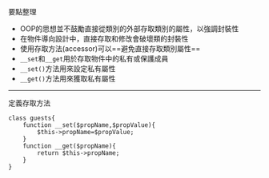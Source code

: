 要點整理
- OOP的思想並不鼓勵直接從類別的外部存取類別的屬性，以強調封裝性
- 在物件導向設計中，直接存取和修改會破壞類的封裝性
- 使用存取方法(accessor)可以==避免直接存取類別屬性==
- `__set`和`__get`用於存取物件中的私有或保護成員
- `__set()`方法用來設定私有屬性
- `__get()`方法用來獲取私有屬性

---

定義存取方法
```
class guests{
	function __set($propName,$propValue){
		$this->propName=$propValue;
	}
	function __get($propName){
		return $this->propName;
	}
}
```